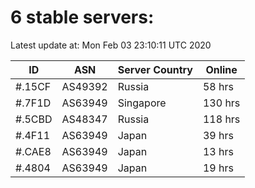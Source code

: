 # 6 stable servers:

Latest update at: Mon Feb 03 23:10:11 UTC 2020

| ID | ASN | Server Country | Online |
| -- | --- | -------------- | ------ |
| #.15CF | AS49392 | Russia | 58 hrs |
| #.7F1D | AS63949 | Singapore | 130 hrs |
| #.5CBD | AS48347 | Russia | 118 hrs |
| #.4F11 | AS63949 | Japan | 39 hrs |
| #.CAE8 | AS63949 | Japan | 13 hrs |
| #.4804 | AS63949 | Japan | 19 hrs |

